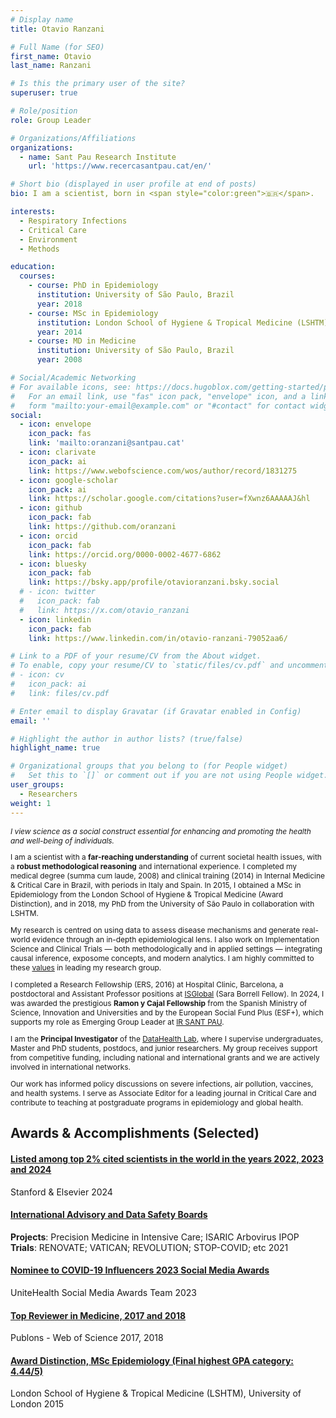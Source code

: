 ```yaml
---
# Display name
title: Otavio Ranzani

# Full Name (for SEO)
first_name: Otavio
last_name: Ranzani

# Is this the primary user of the site?
superuser: true

# Role/position
role: Group Leader

# Organizations/Affiliations
organizations:
  - name: Sant Pau Research Institute
    url: 'https://www.recercasantpau.cat/en/'

# Short bio (displayed in user profile at end of posts)
bio: I am a scientist, born in <span style="color:green">🇧🇷</span>.

interests:
  - Respiratory Infections
  - Critical Care
  - Environment
  - Methods

education:
  courses:
    - course: PhD in Epidemiology
      institution: University of São Paulo, Brazil
      year: 2018
    - course: MSc in Epidemiology
      institution: London School of Hygiene & Tropical Medicine (LSHTM)
      year: 2014
    - course: MD in Medicine
      institution: University of São Paulo, Brazil
      year: 2008

# Social/Academic Networking
# For available icons, see: https://docs.hugoblox.com/getting-started/page-builder/#icons
#   For an email link, use "fas" icon pack, "envelope" icon, and a link in the
#   form "mailto:your-email@example.com" or "#contact" for contact widget.
social:
  - icon: envelope
    icon_pack: fas
    link: 'mailto:oranzani@santpau.cat'
  - icon: clarivate
    icon_pack: ai
    link: https://www.webofscience.com/wos/author/record/1831275
  - icon: google-scholar
    icon_pack: ai
    link: https://scholar.google.com/citations?user=fXwnz6AAAAAJ&hl
  - icon: github
    icon_pack: fab
    link: https://github.com/oranzani
  - icon: orcid
    icon_pack: fab
    link: https://orcid.org/0000-0002-4677-6862
  - icon: bluesky
    icon_pack: fab
    link: https://bsky.app/profile/otavioranzani.bsky.social
  # - icon: twitter
  #   icon_pack: fab
  #   link: https://x.com/otavio_ranzani
  - icon: linkedin
    icon_pack: fab
    link: https://www.linkedin.com/in/otavio-ranzani-79052aa6/

# Link to a PDF of your resume/CV from the About widget.
# To enable, copy your resume/CV to `static/files/cv.pdf` and uncomment the lines below.
# - icon: cv
#   icon_pack: ai
#   link: files/cv.pdf

# Enter email to display Gravatar (if Gravatar enabled in Config)
email: ''

# Highlight the author in author lists? (true/false)
highlight_name: true

# Organizational groups that you belong to (for People widget)
#   Set this to `[]` or comment out if you are not using People widget.
user_groups:
  - Researchers
weight: 1
---
```


<div style="font-size: 85%;">

*I view science as a social construct essential for enhancing and promoting the health and well-being of individuals.*

I am a scientist with a **far-reaching understanding** of current societal health issues, with a **robust methodological reasoning** and international experience. I completed my medical degree (summa cum laude, 2008) and clinical training (2014) in Internal Medicine & Critical Care in Brazil, with periods in Italy and Spain. In 2015, I obtained a MSc in Epidemiology from the London School of Hygiene & Tropical Medicine (Award Distinction), and in 2018, my PhD from the University of São Paulo in collaboration with LSHTM.

My research is centred on using data to assess disease mechanisms and generate real-world evidence through an in-depth epidemiological lens. I also work on Implementation Science and Clinical Trials — both methodologically and in applied settings — integrating causal inference, exposome concepts, and modern analytics. I am highly committed to these [values](https://datahealthlab.org/about#values) in leading my research group.

I completed a Research Fellowship (ERS, 2016) at Hospital Clinic, Barcelona, a postdoctoral and Assistant Professor positions at [ISGlobal](https://www.isglobal.org) (Sara Borrell Fellow). In 2024, I was awarded the prestigious **Ramon y Cajal Fellowship** from the Spanish Ministry of Science, Innovation and Universities and by the European Social Fund Plus (ESF+), which supports my role as Emerging Group Leader at [IR SANT PAU](https://datahealthlab.org/about#ir_santpau).

I am the **Principal Investigator** of the [DataHealth Lab](https://datahealthlab.org), where I supervise undergraduates, Master and PhD students, postdocs, and junior researchers. My group receives support from competitive funding, including national and international grants and we are actively involved in international networks.

Our work has informed policy discussions on severe infections, air pollution, vaccines, and health systems. I serve as Associate Editor for a leading journal in Critical Care and contribute to teaching at postgraduate programs in epidemiology and global health.

</div>

<!-- Grants and Awards Section -->
<div class="container mt-4">
  <div class="row">
    <div class="col-12 col-lg-4">
      <h2 class="text-primary"> Awards & Accomplishments (Selected)</h2>
    </div>
    <div class="col-12 col-lg-8">
    <div class="card experience course">
        <div class="card-body">
          <a href="https://topscinet.com/scientist_profile/Ranzani,%20Otavio%20T./2007/?stype=single_year" target="_blank" rel="noopener">
            <h4 class="card-title exp-title text-muted my-0">Listed among top 2% cited scientists in the world in the years 2022, 2023 and 2024</h4>
          </a>
          <div class="card-subtitle my-0 article-metadata">
            Stanford & Elsevier<span class="middot-divider"></span> 2024
          </div>
        </div>
      </div>
      <div class="card experience course">
        <div class="card-body">
          <a href="https://socmedawards.com/2023/" target="_blank" rel="noopener">
            <h4 class="card-title exp-title text-muted my-0">International Advisory and Data Safety Boards</h4>
          </a>
          <div class="card-subtitle my-0 article-metadata">
            <strong>Projects</strong>: Precision Medicine in Intensive Care; ISARIC Arbovirus IPOP <br> 
            <strong>Trials</strong>: RENOVATE; VATICAN; REVOLUTION; STOP-COVID; etc<span class="middot-divider"></span> 2021
          </div>
        </div>
      </div>
      <div class="card experience course">
        <div class="card-body">
          <a href="https://socmedawards.com/2023/" target="_blank" rel="noopener">
            <h4 class="card-title exp-title text-muted my-0">Nominee to COVID-19 Influencers 2023 Social Media Awards</h4>
          </a>
          <div class="card-subtitle my-0 article-metadata">
            UniteHealth Social Media Awards Team<span class="middot-divider"></span> 2023
          </div>
        </div>
      </div>
      <div class="card experience course">
        <div class="card-body">
          <a href="https://www.webofscience.com/wos/author/record/1831275" target="_blank" rel="noopener">
            <h4 class="card-title exp-title text-muted my-0">Top Reviewer in Medicine, 2017 and 2018</h4>
          </a>
          <div class="card-subtitle my-0 article-metadata">
            Publons - Web of Science <span class="middot-divider"></span> 2017, 2018
          </div>
        </div>
      </div>
            <div class="card experience course">
        <div class="card-body">
          <a href="https://www.lshtm.ac.uk/" target="_blank" rel="noopener">
            <h4 class="card-title exp-title text-muted my-0">Award Distinction, MSc Epidemiology (Final highest GPA category: 4.44/5)</h4>
          </a>
          <div class="card-subtitle my-0 article-metadata">
            London School of Hygiene & Tropical Medicine (LSHTM), University of London<span class="middot-divider"></span> 2015
          </div>
        </div>
      </div>
      <!-- Add more award entries as needed -->
    </div>
  </div>
</div>

